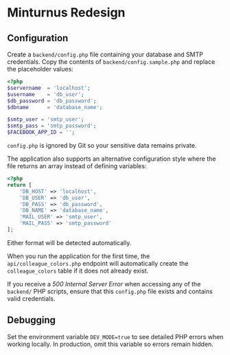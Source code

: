 # Minturnus Redesign

## Configuration

Create a `backend/config.php` file containing your database and SMTP credentials. Copy the contents of `backend/config.sample.php` and replace the placeholder values:

```php
<?php
$servername  = 'localhost';
$username    = 'db_user';
$db_password = 'db_password';
$dbname      = 'database_name';

$smtp_user = 'smtp_user';
$smtp_pass = 'smtp_password';
$FACEBOOK_APP_ID = '';
```

`config.php` is ignored by Git so your sensitive data remains private.

The application also supports an alternative configuration style where the file
returns an array instead of defining variables:

```php
<?php
return [
    'DB_HOST' => 'localhost',
    'DB_USER' => 'db_user',
    'DB_PASS' => 'db_password',
    'DB_NAME' => 'database_name',
    'MAIL_USER' => 'smtp_user',
    'MAIL_PASS' => 'smtp_password'
];
```

Either format will be detected automatically.

When you run the application for the first time, the `api/colleague_colors.php`
endpoint will automatically create the `colleague_colors` table if it does not
already exist.

If you receive a *500 Internal Server Error* when accessing any of the
`backend/` PHP scripts, ensure that this `config.php` file exists and
contains valid credentials.

## Debugging
Set the environment variable `DEV_MODE=true` to see detailed PHP errors when working locally. In production, omit this variable so errors remain hidden.
